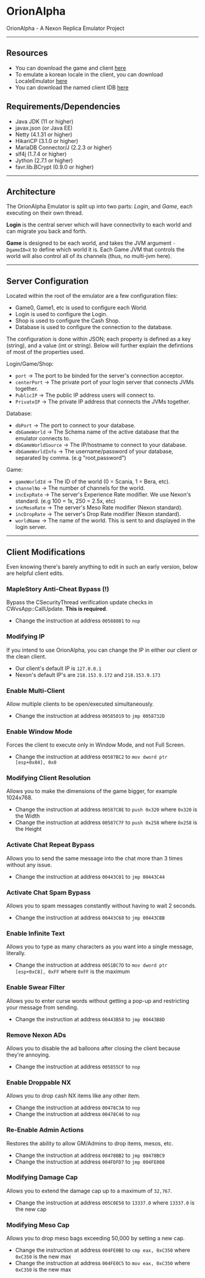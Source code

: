# OrionAlpha
OrionAlpha - A Nexon Replica Emulator Project

----------------------------------------------------------------------
## Resources
 * You can download the game and client [here](https://mega.nz/file/P0cjiJ7A#geBQoEe2M3kEkTGXZXiAcXhr4lVNOCSihhedgq_MmBw)
 * To emulate a korean locale in the client, you can download LocaleEmulator [here](https://mega.nz/#!T5t00IwA!YByix3DVt-_Pi0IpU-OwUnvhCDyZEPz4JQ6S-kbYHks)
 * You can download the named client IDB [here](https://mega.nz/file/CgMh1QCI#-juvGLH86P2XbjAhjxWO8Qu0xpocuLdajFfPQ3xPZeY)
## Requirements/Dependencies
 * Java JDK (11 or higher)
 * javax.json (or Java EE)
 * Netty (4.1.31 or higher)
 * HikariCP (3.1.0 or higher)
 * MariaDB Connector/J (2.2.3 or higher)
 * slf4j (1.7.4 or higher)
 * Jython (2.7.1 or higher)
 * favr.lib.BCrypt (0.9.0 or higher)
 ----------------------------------------------------------------------
 ## Architecture
 The OrionAlpha Emulator is split up into two parts: *Login*, and *Game*, each executing on their own thread. 
 
 **Login** is the central server which will have connectivity to each world and can migrate you back and forth. 
 
 **Game** is designed to be each world, and takes the JVM argument `-DgameID=X` to define which world it is. Each Game JVM that controls the world will also control all of its channels (thus, no multi-jvm here).
 
 ----------------------------------------------------------------------
 ## Server Configuration
 Located within the root of the emulator are a few configuration files:
  * Game0, Game1, etc is used to configure each World.
  * Login is used to configure the Login.
  * Shop is used to configure the Cash Shop.
  * Database is used to configure the connection to the database.
  
  The configuration is done within JSON; each property is defined as a key (string), and a value (int or string).
  Below will further explain the defintions of most of the properties used.
  
  Login/Game/Shop:
  * `port` -> The port to be binded for the server's connection acceptor.
  * `centerPort` -> The private port of your login server that connects JVMs together.
  * `PublicIP` -> The public IP address users will connect to.
  * `PrivateIP` -> The private IP address that connects the JVMs together.
  
  Database:
  * `dbPort` -> The port to connect to your database.
  * `dbGameWorld` -> The Schema name of the active database that the emulator connects to.
  * `dbGameWorldSource` -> The IP/hostname to connect to your database.
  * `dbGameWorldInfo` -> The username/password of your database, separated by comma. (e.g "root,password")
  
  Game:
  * `gameWorldId` -> The ID of the world (0 = Scania, 1 = Bera, etc).
  * `channelNo` -> The number of channels for the world.
  * `incExpRate` -> The server's Experience Rate modifier. We use Nexon's standard. (e.g 100 = 1x, 250 = 2.5x, etc)
  * `incMesoRate` -> The server's Meso Rate modifier (Nexon standard).
  * `incDropRate` -> The server's Drop Rate modifier (Nexon standard).
  * `worldName` -> The name of the world. This is sent to and displayed in the login server.
  ----------------------------------------------------------------------
  ## Client Modifications
  Even knowing there's barely anything to edit in such an early version, below are helpful client edits.

  ### MapleStory Anti-Cheat Bypass (!)
  Bypass the CSecurityThread verification update checks in CWvsApp::CallUpdate. **This is required**.
   * Change the instruction at address `00588801` to `nop`
  
  ### Modifying IP
  If you intend to use OrionAlpha, you can change the IP in either our client or the clean client.
   * Our client's default IP is `127.0.0.1`
   * Nexon's default IP's are `218.153.9.172` and `218.153.9.173`
  
  ### Enable Multi-Client
  Allow multiple clients to be open/executed simultaneously.
   * Change the instruction at address `00585019` to `jmp 0058732D`
  
  ### Enable Window Mode
  Forces the client to execute only in Window Mode, and not Full Screen. 
  * Change the instruction at address `00587BC2` to `mov dword ptr [esp+0x84], 0x0`
  
  ### Modifying Client Resolution
  Allows you to make the dimensions of the game bigger, for example 1024x768.
  * Change the instruction at address `00587C8E` to `push 0x320` where `0x320` is the Width
  * Change the instruction at address `00587C7F` to `push 0x258` where `0x258` is the Height
  
  ### Activate Chat Repeat Bypass
  Allows you to send the same message into the chat more than 3 times without any issue.
  * Change the instruction at address `00443C01` to `jmp 00443C44`
  
  ### Activate Chat Spam Bypass
  Allows you to spam messages constantly without having to wait 2 seconds.
  * Change the instruction at address `00443C68` to `jmp 00443CBB`
  
  ### Enable Infinite Text
  Allows you to type as many characters as you want into a single message, literally.
  * Change the instruction at address `0051BC7D` to `mov dword ptr [esp+0xC8], 0xFF` where `0xFF` is the maximum
  
  ### Enable Swear Filter
  Allows you to enter curse words without getting a pop-up and restricting your message from sending.
  * Change the instruction at address `00443B58` to `jmp 00443B8D`
  
  ### Remove Nexon ADs
  Allows you to disable the ad balloons after closing the client because they're annoying.
  * Change the instruction at address `005855CF` to `nop`
  
  ### Enable Droppable NX
  Allows you to drop cash NX items like any other item.
  * Change the instruction at address `00478C3A` to `nop`
  * Change the instruction at address `00478C46` to `nop`
  
  ### Re-Enable Admin Actions
  Restores the ability to allow GM/Admins to drop items, mesos, etc.
  * Change the instruction at address `00478BB2` to `jmp 00478BC9`
  * Change the instruction at address `004FDFD7` to `jmp 004FE008`
  
  ### Modifying Damage Cap
  Allows you to extend the damage cap up to a maximum of `32,767`.
  * Change the instruction at address `005C0E58` to `13337.0` where `13337.0` is the new cap
  
  ### Modifying Meso Cap
  Allows you to drop meso bags exceeding 50,000 by setting a new cap.
  * Change the instruction at address `004FE0BE` to `cmp eax, 0xC350` where `0xC350` is the new max
  * Change the instruction at address `004FE0C5` to `mov eax, 0xC350` where `0xC350` is the new max
  
